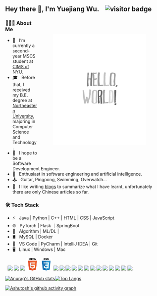 <h2>
    Hey there 👋, I'm Yuejiang Wu. &nbsp;&nbsp;
    <img src="https://visitor-badge.glitch.me/badge?page_id=wyj.visitor-badge" alt="visitor badge"/>
</h2>

<img alt="GIF" align="right" src="hello.gif" style="width: 300px; margin: 10%"/>

<h3> 👨🏻‍💻 About Me </h3>

- 🔭 &nbsp; I’m currently a second-year MSCS student at [CIMS of NYU](https://cims.nyu.edu/dynamic/).
- 🎓 &nbsp; Before that, I received my B.E. degree at [Northeastern University](http://english.neu.edu.cn/), majoring in Computer Science and Technology.
- 💼 &nbsp; I hope to be a Software Development Engineer.
- 🌱 &nbsp; Enthusiast in software engineering and artificial intelligence.
- 🕹 &nbsp; Guitar, Pingpong, Swimming, Overwatch...
- 📙 &nbsp; I like writing [blogs](https://www.jianshu.com/u/8041c26a331e) to summarize what I have learnt, unfortunately there are only Chinese articles so far.

<h3>🛠 Tech Stack</h3>

- ⚡ &nbsp; Java | Python | C++ | HTML | CSS | JavaScript 
- 🌐 &nbsp; PyTorch | Flask ｜SpringBoot
- 🚀 &nbsp; Algorithm | ML/DL | 
- 🛢 &nbsp; MySQL | Docker
- 🔧 &nbsp; VS Code | PyCharm | IntelliJ IDEA | Git 
- 🖥 &nbsp; Linux | Windows | Mac
<div>
    &nbsp;
    <img height="40" src="https://cdn.icon-icons.com/icons2/159/PNG/256/java_22523.png">
    <img height="40" src="https://cdn.icon-icons.com/icons2/112/PNG/512/python_18894.png">
    <img height="40" src="https://cdn.icon-icons.com/icons2/2148/PNG/512/c_icon_132529.png">
    <img height="40" src="https://raw.githubusercontent.com/github/explore/80688e429a7d4ef2fca1e82350fe8e3517d3494d/topics/html/html.png">
    <img height="40" src="https://raw.githubusercontent.com/github/explore/80688e429a7d4ef2fca1e82350fe8e3517d3494d/topics/css/css.png">
    <img height="40", src="https://cdn.icon-icons.com/icons2/2108/PNG/512/javascript_icon_130900.png">
    <img height="40" src="https://cdn.icon-icons.com/icons2/2699/PNG/512/pytorch_logo_icon_170820.png">
    <img height="40" src="https://cdn.icon-icons.com/icons2/2148/PNG/512/flask_icon_132389.png">
    <img height="40" src="https://user-images.githubusercontent.com/33158051/103466606-760a4000-4d14-11eb-9941-2f3d00371471.png">
    <img height="45" src="https://cdn.icon-icons.com/icons2/2415/PNG/512/mysql_original_wordmark_logo_icon_146417.png">
    <img height="40", src="https://cdn.icon-icons.com/icons2/2107/PNG/512/file_type_docker_icon_130643.png">
    <img height="40" src="https://cdn.icon-icons.com/icons2/2107/PNG/512/file_type_vscode_icon_130084.png">
    <img height="40" src="https://cdn.icon-icons.com/icons2/3053/PNG/512/intellij_pycharm_macos_bigsur_icon_190055.png">
    <img height="40" src="https://cdn.icon-icons.com/icons2/3053/PNG/512/intellij_macos_bigsur_icon_190061.png">
    <img height="40" src="https://cdn.icon-icons.com/icons2/2406/PNG/512/github_git_icon_145985.png">
    <img height="40" src="https://cdn.icon-icons.com/icons2/2415/PNG/512/linux_original_logo_icon_146433.png">
    <img height="40" src="https://cdn.icon-icons.com/icons2/836/PNG/512/Windows_Phone_icon-icons.com_66782.png">
    <img height="40" src="https://cdn.icon-icons.com/icons2/1/PNG/256/social_apple_mac_65.png">
</div>


[![Anurag's GitHub stats](https://github-readme-stats.vercel.app/api?username=226wyj&include_all_commits=true&count_private=true&show_icons=true&line_height=20&theme=swift)](https://github.com/anuraghazra/github-readme-stats)[![Top Langs](https://github-readme-stats.vercel.app/api/top-langs/?username=226wyj&layout=compact&theme=swift&count_private=true)](https://github.com/devSouvik/github-readme-stats)

[![Ashutosh's github activity graph](https://activity-graph.herokuapp.com/graph?username=226wyj&theme=github)](https://github.com/ashutosh00710/github-readme-activity-graph)

<!-- <img align="center" src="https://github-readme-stats.vercel.app/api?username=226wyj&include_all_commits=true&count_private=true&show_icons=true&line_height=20&theme=swift" alt="226wyj's Github Stats" /><img align="center" src="https://github-readme-stats.vercel.app/api/top-langs/?username=226wyj&layout=compact&theme=swift&count_private=true" alt="226wyj's Language Stats" /> -->


<!-- <img align="center" src="https://github-readme-stats.vercel.app/api/top-langs/?username=226wyj&layout=compact&theme=swift&count_private=true" alt="226wyj's Language Stats" /> -->








<!-- <h3> 🤝🏻 Connect with Me </h3>

<p align="center">
&nbsp; 
&nbsp;   
&nbsp; <a href="https://www.linkedin.com/in/zhen-cheng-587897227/" rel="noopener noreferrer"><img src="https://img.icons8.com/plasticine/100/000000/linkedin.png" width="50" /></a>
&nbsp; <a href="mailto:czhappy1998@gmail.com" target="_blank" rel="noopener noreferrer"><img src="https://img.icons8.com/plasticine/100/000000/gmail.png"  width="50" /></a>
</p> -->

